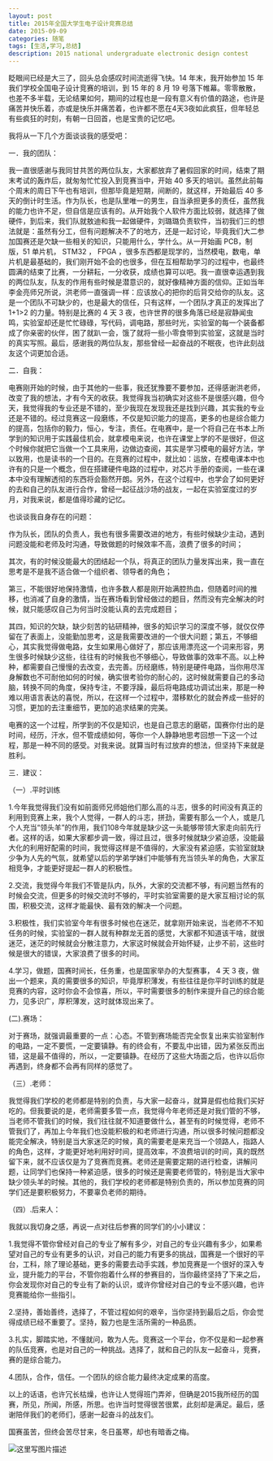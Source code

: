 ```yaml
---
layout: post
title: 2015年全国大学生电子设计竞赛总结
date: 2015-09-09
categories: 随笔
tags: [生活,学习,总结]
description: 2015 national undergraduate electronic design contest
---
```



眨眼间已经是大三了，回头总会感叹时间流逝得飞快。14 年末，我开始参加 15 年我们学校全国电子设计竞赛的培训，到 15 年的 8 月 19 号落下帷幕。零零散散，也差不多半载，无论结果如何，期间的过程也是一段有意义有价值的路途，也许是痛苦并快乐着，亦或是快乐并痛苦着，也许都不愿在4天3夜如此疯狂，但年轻总有些疯狂的时刻，有朝一日回首，也是宝贵的记忆吧。
	
我将从一下几个方面谈谈我的感受吧：

一．我的团队：

我一直很感谢与我同甘共苦的两位队友，大家都放弃了暑假回家的时间，结束了期末考试的轰炸后，就匆匆忙忙投入到竞赛当中，开始 40 多天的培训。虽然此前每个周末的周日下午也有培训，但那毕竟是短期，间断的，就这样，开始最后 40 多天的倒计时生活。作为队长，也是队里唯一的男生，自当承担更多的责任，虽然我的能力也许不足，但自信是应该有的。从开始我个人软件方面比较弱，就选择了做硬件，到后来，我们队就敖迪和我一起做硬件，刘璐璐负责软件，当初我们三的想法就是：虽然有分工，但有问题解决不了的地方，还是一起讨论，毕竟我们大二参加国赛还是欠缺一些相关的知识，只能用什么，学什么。从一开始画 PCB，制版，51 单片机， STM32 ， FPGA ，很多东西都是现学的，当然模电，数电，单片机是最基础的，我们刚开始不会的也很多，但在互相帮助学习的过程中，也最终圆满的结束了比赛，一分耕耘，一分收获，成绩也算可以吧。我一直很幸运遇到我的两位队友，队友的作用有些时候是潜意识的，就好像精神方面的信仰。正如当年李金亮师兄所说，洪老师一直强调一样：应该放心的把你的后背交给你的队友。这是一个团队不可缺少的，也是最大的信任，只有这样，一个团队才真正的发挥出了 1+1>2 的力量。特别是比赛的 4 天 3 夜，也许世界的很多角落已经是寂静闻虫鸣，实验室却还是忙忙碌碌，写代码，调电路，那些时光，实验室的每一个装备都成了你亲密的伙伴，困了就趴一会，饿了就将一些小零食带到实验室，这就是当时的真实写照。最后，感谢我的两位队友，那些曾经一起奋战的不眠夜，也许此刻战友这个词更加合适。

二．自我：

电赛刚开始的时候，由于其他的一些事，我还犹豫要不要参加，还得感谢洪老师，改变了我的想法，才有今天的收获。我觉得我当初确实对这些不是很感兴趣，但今天，我觉得我的专业还是不错的，至少我现在发现我还是找到兴趣，其实我的专业还是不错的。经过竞赛这一段磨练，不仅是知识能力的提高，更多的也是综合能力的提高，包括你的毅力，恒心，专注，责任。在电赛中，是一个将自己在书本上所学到的知识用于实践最佳机会，就拿模电来说，也许在课堂上学的不是很好，但这个时候你就把它当做一个工具来用，边做边查阅，其实是学习模电的最好方法，学以致用，也是读书的一个目的。在竞赛的过程中，就比如：运放，在模电课本中也许有的只是一个概念，但在搭建硬件电路的过程中，对芯片手册的查阅，一些在课本中没有理解透彻的东西将会豁然开朗。另外，在这个过程中，也学会了如何更好的去和自己的队友进行合作，曾经一起征战沙场的战友，一起在实验室度过的岁月，对我来说，都是值得珍藏的记忆。

也谈谈我自身存在的问题：

作为队长，团队的负责人，我也有很多需要改进的地方，有些时候缺少主动，遇到问题没能和老师及时沟通，导致做题的时候效率不高，浪费了很多的时间；

其次，有的时候没能最大的团结起一个队，将真正的团队力量发挥出来，我一直在思考是不是我不适合做一个组织者、领导者的角色；

第三，不能很好地保持激情，也许多数人都是刚开始满腔热血，但随着时间的推移，也消减了自身的激情，当在赛场看到曾经做过的题目，然而没有完全解决的时候，就只能感叹自己为何当时没能认真的去完成题目；

其四，知识的欠缺，缺少刻苦的钻研精神，很多的知识学习的深度不够，就仅仅停留在了表面上，没能勤加思考，这是我需要改进的一个很大问题；第五，不够细心，其实我觉得做电路，女生如果用心做好了，那应该用漂亮这一个词来形容，男生很多时候缺少这些，往往有的时候我也不够细心，导致做事的效率不高。以上种种，都需要自己慢慢的去改变，去完善。历经磨练，特别是硬件电路，当你用尽浑身解数也不可耐他如何的时候，确实很考验你的耐心的，这时候就需要自己的多动脑，转换不同的角度，保持专注，不要浮躁，最后将电路成功调试出来，那是一种难以用语言表达的喜悦，所以，在这样一个过程中，潜移默化的就会养成一些好的习惯，更加的去注重细节，更加的追求结果的完美。

电赛的这一个过程，所学到的不仅是知识，也是自己意志的磨砺，国赛你付出的是时间，经历，汗水，但不管成绩如何，等你一个人静静地思考回想一下这一个过程，那是一种不同的感受。对我来说。就算当时有过放弃的想法，但坚持下来就是胜利。

三．建议：

（一）.平时训练

1.今年我觉得我们没有如前面师兄师姐他们那么高的斗志，很多的时间没有真正的利用到竞赛上来，我个人觉得，一群人的斗志，拼劲，需要有那么一个人，或是几个人充当“领头羊”的作用，我们108今年就是缺少这一头能够带领大家走向前先行者。这样的话，如果大家都步调一致，得过且过，很多时候就缺少紧迫感，没能最大化的利用好配需的时间，我觉得这样是不值得的，大家没有紧迫感，实验室就缺少争为人先的气氛，就希望以后的学弟学妹们中能够有充当领头羊的角色，大家互相竞争，才能更好提起一群人的积极性。

2.交流，我觉得今年我们不管是队内，队外，大家的交流都不够，有问题当然有的时候会交流，但更多的时候交流时不够的，平时实验室需要的是大家互相讨论的氛围，积极交流，这样才能最快、最有效的解决一个问题。

3.积极性，我们实验室今年有很多时候也在迷茫，就拿刚开始来说，当老师不不知任务的时候，实验室的一群人就有种群龙无首的感觉，大家都不知道该干啥，就很迷茫，迷茫的时候就会分散注意力，大家这时候就会开始怀疑，止步不前，这些时候是很大的错误，大家浪费了很多的时间。

4.学习，做题，国赛时间长，任务重，也是国家举办的大型赛事， 4 天 3  夜，做出一个题来，真的需要很多的知识，毕竟厚积薄发，有些往往是你平时训练的就是竞赛的内容，这时你会不会惊喜，所以，平时需要很多的制作来提升自己的综合能力，见多识广，厚积薄发，这时就体现出来了。

(二).赛场：

   对于赛场，就强调最重要的一点：心态。不管到赛场能否完全恢复出来实验室制作的电路，一定不要慌，一定要镇静。有的终会有，不要乱中出错，因为紧张反而出错，这是最不值得的，所以，一定要镇静。在经历了这些大场面之后，也许以后你再遇到，终身都不会再有同样的感觉了。
     
（三）.老师：

我觉得我们学校的老师都是特别的负责，与大家一起奋斗，就算是假也给我们买好吃的。但我要说的是，老师需要多管一点，我觉得今年老师还是对我们管的不够，当老师不管我们的时候，我们往往就不知道要做什么，甚至有的时候觉得，老师不管我们了，再加上今年我们也没能积极的和老师进行沟通，所以很多时候问题都没能完全解决，特别是当大家迷茫的时候，真的需要老是来充当一个领路人，指路人的角色，这样，才能更好地利用好时间，提高效率，不浪费培训的时间，真的既然留下来，就不应该仅是为了竞赛而竞赛。老师还是需要定期的进行检查，讲解问题，让同学们也保持一种紧迫感，很多的时候还是需要老师管的，特别是当大家中缺少领头羊的时候。其他的，我们学校的老师都是特别负责的，所以参加竞赛的同学们还是要积极努力，不要辜负老师的期待。

（四）.后来人：

我就以我切身之感，再说一点对往后参赛的同学们的小小建议：

1.我觉得不管你曾经对自己的专业了解有多少，对自己的专业兴趣有多少，如果希望对自己的专业有更多的认识，对自己的能力有更多的挑战，国赛是一个很好的平台，工科，除了理论基础，更多的需要去动手实践，参加竞赛是一个很好的深入专业，提升能力的平台，不管你抱着什么样的参赛目的，当你最终坚持了下来之后，你会发现你对自己的专业有了新的认识，或许你曾经对自己的专业不感兴趣，也许竞赛能给你一些指引。

2.坚持，善始善终，选择了，不管过程如何的艰辛，当你坚持到最后之后，你会觉得成绩已经不重要了。坚持，毅力也是生活所需的一种品质。

3.扎实，脚踏实地，不懂就问，敢为人先。竞赛这一个平台，你不仅是和一起参赛的队伍竞赛，也是对自己的一种挑战。选择了，就和自己的队友一起奋斗，竞赛，赛的是综合能力。

4.团队，合作，信任。一个团队的综合能力最终决定成果的高度。

以上的话语，也许冗长枯燥，也许让人觉得班门弄斧，但确是2015我所经历的国赛，所见，所闻，所感，所思。也许当时觉得很苦很累，此刻却是满足。最后，感谢陪伴我们的老师们，感谢一起奋斗的战友们。

国赛虽苦，但终会苦尽甘来，冬日虽寒，却也有暗香之梅。

![这里写图片描述](http://img.blog.csdn.net/20161215224731493?watermark/2/text/aHR0cDovL2Jsb2cuY3Nkbi5uZXQvd3d0MTg4MTE3MDc5NzE=/font/5a6L5L2T/fontsize/400/fill/I0JBQkFCMA==/dissolve/70/gravity/SouthEast)
